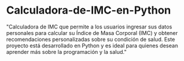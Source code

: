 # Calculadora-de-IMC-en-Python
"Calculadora de IMC que permite a los usuarios ingresar sus datos personales para calcular su Índice de Masa Corporal (IMC) y obtener recomendaciones personalizadas sobre su condición de salud. Este proyecto está desarrollado en Python y es ideal para quienes desean aprender más sobre la programación y la salud."
